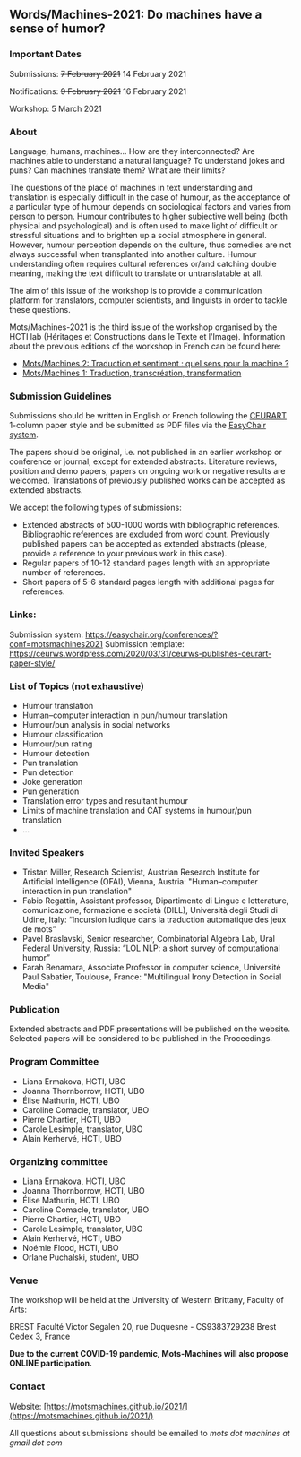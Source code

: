 ## Words/Machines-2021: Do machines have a sense of humor?

### Important Dates

Submissions: ~~7 February 2021~~ 14 February 2021

Notifications: ~~9 February 2021~~ 16 February 2021

Workshop: 5 March 2021 

### About
Language, humans, machines… How are they interconnected? Are machines able to understand a natural language? To understand jokes and puns? Can machines translate them? What are their limits?

The questions of the place of machines in text understanding and translation is especially difficult in the case of humour, as the acceptance of a particular type of humour depends on sociological factors and varies from person to person. Humour contributes to higher subjective well being (both physical and psychological) and is often used to make light of difficult or stressful situations and to brighten up a social atmosphere in general. However, humour perception depends on the culture, thus comedies are not always successful when transplanted into another culture. Humour understanding often requires cultural references or/and catching double meaning, making the text difficult to translate or untranslatable at all.

The aim of this issue of the workshop is to provide a communication platform for translators, computer scientists, and linguists in order to tackle these questions.

Mots/Machines-2021 is the third issue of the workshop organised by the HCTI lab (Héritages et Constructions dans le Texte et l'Image).
Information about the previous editions of the workshop in French can be found here:
- [Mots/Machines 2: Traduction et sentiment : quel sens pour la machine ?](https://www.univ-brest.fr/www-live1-sl.univ-brest.fr/ViewPage.action?siteNodeId=29229&languageId=4)  
- [Mots/Machines 1: Traduction, transcréation, transformation](https://www.univ-brest.fr/hcti/menu/Actualites/Archives/Mots-Machines) 

### Submission Guidelines
Submissions should be written in English or French following the [CEURART](https://ceurws.wordpress.com/2020/03/31/ceurws-publishes-ceurart-paper-style/) 1-column paper style and be submitted as PDF files via the [EasyChair system]( https://easychair.org/conferences/?conf=motsmachines2021). 

The papers should be original, i.e. not published in an earlier workshop or conference or journal, except for extended abstracts. Literature reviews, position and demo papers, papers on ongoing work or negative results are welcomed. Translations of previously published works can be accepted as extended abstracts.

We accept the following types of submissions:
- Extended abstracts of 500-1000 words with bibliographic references. Bibliographic references are excluded from word count. Previously published papers can be accepted as extended abstracts (please, provide a reference to your previous work in this case).
- Regular papers of 10-12 standard pages length with an appropriate number of references.
- Short papers of 5-6 standard pages length with additional pages for references. 

### Links:
Submission system: https://easychair.org/conferences/?conf=motsmachines2021
Submission template: https://ceurws.wordpress.com/2020/03/31/ceurws-publishes-ceurart-paper-style/ 

### List of Topics (not exhaustive)
- Humour translation
- Human–computer interaction in pun/humour translation
- Humour/pun analysis in social networks
- Humour classification
- Humour/pun rating
- Humour detection
- Pun translation
- Pun detection
- Joke generation
- Pun generation
- Translation error types and resultant humour
- Limits of machine translation and CAT systems in humour/pun translation
- ...

### Invited Speakers
- Tristan Miller, Research Scientist, Austrian Research Institute for Artificial Intelligence (OFAI), Vienna, Austria: "Human–computer interaction in pun translation"
- Fabio Regattin, Assistant professor, Dipartimento di Lingue e letterature, comunicazione, formazione e società (DILL), Università degli Studi di Udine, Italy: “Incursion ludique dans la traduction automatique des jeux de mots”
- Pavel Braslavski, Senior researcher, Combinatorial Algebra Lab, Ural Federal University, Russia: “LOL NLP: a short survey of  computational humor”
- Farah Benamara, Associate Professor in computer science, Université Paul Sabatier, Toulouse, France: "Multilingual Irony Detection in Social Media"

### Publication
Extended abstracts and PDF presentations will be published on the website. Selected papers will be considered to be published in the Proceedings. 

### Program Committee
- Liana Ermakova, HCTI, UBO
- Joanna Thornborrow, HCTI, UBO
- Élise Mathurin, HCTI, UBO
- Caroline Comacle, translator, UBO
- Pierre Chartier, HCTI, UBO
- Carole Lesimple, translator, UBO
- Alain Kerhervé, HCTI, UBO

### Organizing committee
- Liana Ermakova, HCTI, UBO
- Joanna Thornborrow, HCTI, UBO
- Élise Mathurin, HCTI, UBO
- Caroline Comacle, translator, UBO
- Pierre Chartier, HCTI, UBO
- Carole Lesimple, translator, UBO
- Alain Kerhervé, HCTI, UBO
- Noémie Flood, HCTI, UBO
- Orlane Puchalski, student, UBO

### Venue
The workshop will be held at the University of Western Brittany, Faculty of Arts:

BREST Faculté Victor Segalen
20, rue Duquesne - CS9383729238
Brest Cedex 3, France

**Due to the current COVID-19 pandemic, Mots-Machines will also propose ONLINE participation.**

### Contact
Website: [https://motsmachines.github.io/2021/](https://motsmachines.github.io/2021/) 

All questions about submissions should be emailed to _mots dot machines at gmail dot com_ 


